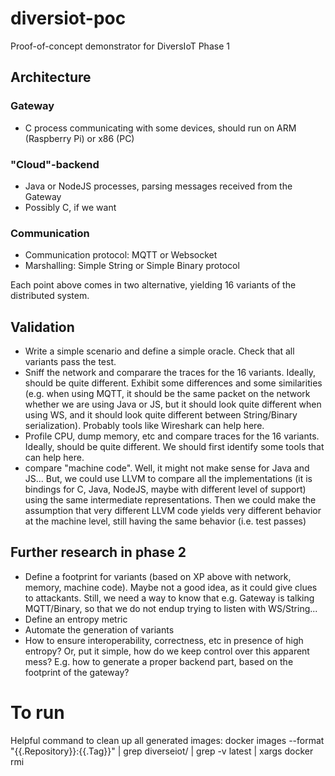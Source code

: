 # diversiot-poc
Proof-of-concept demonstrator for DiversIoT Phase 1

## Architecture

### Gateway
- C process communicating with some devices, should run on ARM (Raspberry Pi) or x86 (PC)

### "Cloud"-backend
- Java or NodeJS processes, parsing messages received from the Gateway
- Possibly C, if we want

### Communication
- Communication protocol: MQTT or Websocket
- Marshalling: Simple String or Simple Binary protocol

Each point above comes in two alternative, yielding 16 variants of the distributed system.

## Validation

- Write a simple scenario and define a simple oracle. Check that all variants pass the test.
- Sniff the network and comparare the traces for the 16 variants. Ideally, should be quite different. Exhibit some differences and some similarities (e.g. when using MQTT, it should be the same packet on the network whether we are using Java or JS, but it should look quite different when using WS, and it should look quite different between String/Binary serialization). Probably tools like Wireshark can help here.
- Profile CPU, dump memory, etc and compare traces for the 16 variants. Ideally, should be quite different. We should first identify some tools that can help here.
- compare "machine code". Well, it might not make sense for Java and JS... But, we could use LLVM to compare all the implementations (it is bindings for C, Java, NodeJS, maybe with different level of support) using the same intermediate representations. Then we could make the assumption that very different LLVM code yields very different behavior at the machine level, still having the same behavior (i.e. test passes)

## Further research in phase 2

- Define a footprint for variants (based on XP above with network, memory, machine code). Maybe not a good idea, as it could give clues to attackants. Still, we need a way to know that e.g. Gateway is talking MQTT/Binary, so that we do not endup trying to listen with WS/String...
- Define an entropy metric
- Automate the generation of variants
- How to ensure interoperability, correctness, etc in presence of high entropy? Or, put it simple, how do we keep control over this apparent mess? E.g. how to generate a proper backend part, based on the footprint of the gateway?


# To run
Helpful command to clean up all generated images:
docker images --format "{{.Repository}}:{{.Tag}}" | grep diverseiot/ | grep -v latest | xargs docker rmi
